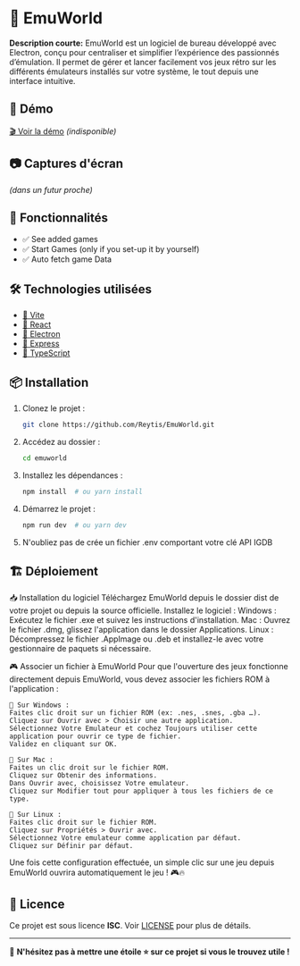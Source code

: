 # 📌 EmuWorld

**Description courte:** EmuWorld est un logiciel de bureau développé avec Electron, conçu pour centraliser et simplifier l’expérience des passionnés d’émulation. Il permet de gérer et lancer facilement vos jeux rétro sur les différents émulateurs installés sur votre système, le tout depuis une interface intuitive.

## 🚀 Démo

[🎬 Voir la démo](URL_DEMO) *(indisponible)*

## 📷 Captures d'écran

*(dans un futur proche)*

## 🎯 Fonctionnalités

- ✅ See added games
- ✅ Start Games (only if you set-up it by yourself)
- ✅ Auto fetch game Data

## 🛠️ Technologies utilisées

- [🔹 Vite](https://vite.dev/)
- [🔹 React](https://fr.react.dev/)
- [🔹 Electron](https://www.electronjs.org/)
- [🔹 Express](https://expressjs.com/fr/)
- [🔹 TypeScript](https://www.typescriptlang.org/)

## 📦 Installation

1. Clonez le projet :
   ```sh
   git clone https://github.com/Reytis/EmuWorld.git
   ```
2. Accédez au dossier :
   ```sh
   cd emuworld
   ```
3. Installez les dépendances :
   ```sh
   npm install  # ou yarn install
   ```
4. Démarrez le projet :
   ```sh
   npm run dev  # ou yarn dev
   ```

5. N'oubliez pas de crée un fichier .env comportant votre clé API IGDB

## 🏗️ Déploiement

📥 Installation du logiciel
  Téléchargez EmuWorld depuis le dossier dist de votre projet ou depuis la source officielle.
  Installez le logiciel :
    Windows : Exécutez le fichier .exe et suivez les instructions d'installation.
    Mac : Ouvrez le fichier .dmg, glissez l'application dans le dossier Applications.
    Linux : Décompressez le fichier .AppImage ou .deb et installez-le avec votre gestionnaire de paquets si nécessaire.

🎮 Associer un fichier à EmuWorld
    Pour que l'ouverture des jeux fonctionne directement depuis EmuWorld, vous devez associer les fichiers ROM à l'application :
    
    🔹 Sur Windows :
    Faites clic droit sur un fichier ROM (ex: .nes, .snes, .gba …).
    Cliquez sur Ouvrir avec > Choisir une autre application.
    Sélectionnez Votre Emulateur et cochez Toujours utiliser cette application pour ouvrir ce type de fichier.
    Validez en cliquant sur OK.
    
    🔹 Sur Mac :
    Faites un clic droit sur le fichier ROM.
    Cliquez sur Obtenir des informations.
    Dans Ouvrir avec, choisissez Votre emulateur.
    Cliquez sur Modifier tout pour appliquer à tous les fichiers de ce type.
    
    🔹 Sur Linux :
    Faites clic droit sur le fichier ROM.
    Cliquez sur Propriétés > Ouvrir avec.
    Sélectionnez Votre emulateur comme application par défaut.
    Cliquez sur Définir par défaut.
    
Une fois cette configuration effectuée, un simple clic sur une jeu depuis EmuWorld ouvrira automatiquement le jeu ! 🎮🔥


## 📝 Licence

Ce projet est sous licence **ISC**. Voir [LICENSE](https://fr.wikipedia.org/wiki/Licence_ISC) pour plus de détails.

---

🚀 **N'hésitez pas à mettre une étoile ⭐ sur ce projet si vous le trouvez utile !**


